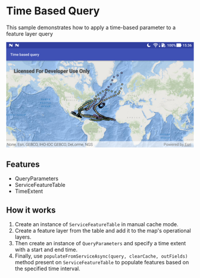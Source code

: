 # Time Based Query

This sample demonstrates how to apply a time-based parameter to a feature layer query

![Time Based Query App](time-based-query.png)

## Features

* QueryParameters
* ServiceFeatureTable
* TimeExtent

## How it works

1. Create an instance of `ServiceFeatureTable` in manual cache mode.
1. Create a feature layer from the table and add it to the map's operational layers.
1. Then create an instance of `QueryParameters` and specify a time extent with a start and end time. 
1. Finally, use `populateFromServiceAsync(query, clearCache, outFields)` method present on `ServiceFeatureTable` to populate features based on the specified time interval.

